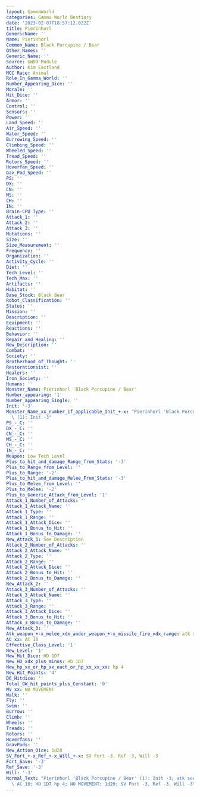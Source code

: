 ```yaml
---
layout: GammaWorld
categories: Gamma World Bestiary
date: '2023-02-07T18:57:12.022Z'
title: Pierinhorl
GenericName: ''
Name: Pierinhorl
Common_Name: Black Porcupine / Bear
Other_Names: ''
Generic_Name: ''
Source: GW09 Module
Author: Kim Eastland
MCC Race: Animal
Role_In_Gamma_World: ''
Number_Appearing_Dice: ''
Morale: ''
Hit_Dice: ''
Armor: ''
Control: ''
Sensors: ''
Power: ''
Land_Speed: ''
Air_Speed: ''
Water_Speed: ''
Burrowing_Speed: ''
Climbing_Speed: ''
Wheeled_Speed: ''
Tread_Speed: ''
Rotors_Speed: ''
Hoverfan_Speed: ''
Gav_Pod_Speed: ''
PS: ''
DX: ''
CN: ''
MS: ''
CH: ''
IN: ''
Brain-CPU Type: ''
Attack_1: ''
Attack_2: ''
Attack_3: ''
Mutations: ''
Size: ''
Size_Measurement: ''
Frequency: ''
Organization: ''
Activity_Cycle: ''
Diet: ''
Tech_Level: ''
Tech_Max: ''
Artifacts: ''
Habitat: ''
Base_Stock: Black Bear
Robot_Classification: ''
Status: ''
Mission: ''
Description: ''
Equipment: ''
Reactions: ''
Behavior: ''
Repair_and_Healing: ''
New_Description: ''
Combat: ''
Society: ''
Brotherhood_of_Thought: ''
Restorationsist: ''
Healers: ''
Iron_Society: ''
Humans: ''
Monster_Name: Pierinhorl 'Black Porcupine / Bear'
Number_appearing: '1'
Number_appearing_Single: ''
Init: '-3'
Monster_Name_xx_number_if_applicable_Init_+-x: "Pierinhorl 'Black Porcupine / Bear'\
  \ (1): Init -3"
PS_-_C: ''
DX_-_C: ''
CN_-_C: ''
MS_-_C: ''
CH_-_C: ''
IN_-_C: ''
Weapon: Low Tech Level
Plus_to_hit_and_damage_Range_from_Stats: '-3'
Plus_to_Range_from_Level: ''
Plus_to_Range: '-2'
Plus_to_hit_and_damage_Melee_From_Stats: '-3'
Plus_to_Melee_from_Level: ''
Plus_to_Melee: '-2'
Plus_to_Generic_Attack_from_Level: '1'
Attack_1_Number_of_Attacks: ''
Attack_1_Attack_Name: ''
Attack_1_Type: ''
Attack_1_Range: ''
Attack_1_Attack_Dice: ''
Attack_1_Bonus_to_Hit: ''
Attack_1_Bonus_to_Damage: ''
New_Attack_1: See Description
Attack_2_Number_of_Attacks: ''
Attack_2_Attack_Name: ''
Attack_2_Type: ''
Attack_2_Range: ''
Attack_2_Attack_Dice: ''
Attack_2_Bonus_to_Hit: ''
Attack_2_Bonus_to_Damage: ''
New_Attack_2: ''
Attack_3_Number_of_Attacks: ''
Attack_3_Attack_Name: ''
Attack_3_Type: ''
Attack_3_Range: ''
Attack_3_Attack_Dice: ''
Attack_3_Bonus_to_Hit: ''
Attack_3_Bonus_to_Damage: ''
New_Attack_3: ''
Atk_weapon_+-x_melee_xdx_andor_weapon_+-x_missile_fire_xdx_range: atk see description
AC_xx: AC 10
Effective_Class_Level: '1'
New_Level: '1'
New_Hit_Dice: HD 1D7
New_HD_xdx_plus_minus: HD 1D7
New_hp_xx_or_hp_xx_each_or_hp_xx_xx_xx: hp 4
New_Hit_Points: '4'
D6_Hitdice: ''
Total_GW_hit_points_plus_Constant: '0'
MV_xx: NO MOVEMENT
Walk: ''
Fly: ''
Swim: ''
Burrow: ''
Climb: ''
Wheels: ''
Treads: ''
Rotors: ''
Hoverfans: ''
GravPods: ''
New_Action_Dice: 1d20
SV_Fort_+-x_Ref_+-x_Will_+-x: SV Fort -3, Ref -3, Will -3
Fort_Save: '-3'
Ref_Save: '-3'
Will: '-3'
Normal_Text: "Pierinhorl 'Black Porcupine / Bear' (1): Init -3; atk see description;\
  \ AC 10; HD 1D7 hp 4; NO MOVEMENT; 1d20; SV Fort -3, Ref -3, Will -3"
...
```

